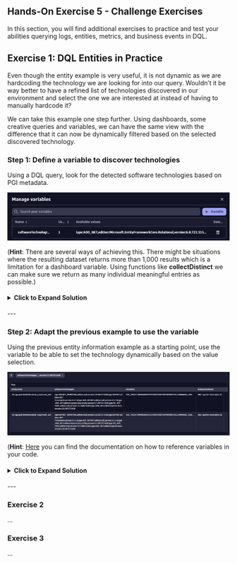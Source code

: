 ## Hands-On Exercise 5 - Challenge Exercises

In this section, you will find additional exercises to practice and test your abilities querying logs, entities, metrics, and business events in DQL.

## Exercise 1: DQL Entities in Practice

Even though the entity example is very useful, it is not dynamic as we are hardcoding the technology we are looking for into our query. Wouldn’t it be way better to have a refined list of technologies discovered in our environment and select the one we are interested at instead of having to manually hardcode it? 

We can take this example one step further. Using dashboards, some creative queries and variables, we can have the same view with the difference that it can now be dynamically filtered based on the selected discovered technology.

### Step 1: Define a variable to discover technologies
Using a DQL query, look for the detected software technologies based on PGI metadata.

![DQL Variable](../../assets/images/dqlVariable.png)

(**Hint**: There are several ways of achieving this. There might be situations where the resulting dataset returns more than 1,000 results which is a limitation for a dashboard variable. Using functions like **collectDistinct** we can make sure we return as many individual meaningful entries as possible.)

<H4><details>
<summary>Click to Expand Solution</summary>
<br>

```
fetch dt.entity.process_group_instance
| expand softwareTechnologies
| filter isNotNull(softwareTechnologies)
| summarize temp = collectDistinct(softwareTechnologies)
| expand techVersion = temp
| sort techVersion asc
| fieldsRemove temp
```
</details></H4>
---

### Step 2: Adapt the previous example to use the variable 
Using the previous entity information example as a starting point, use the variable to be able to set the technology dynamically based on the value selection.

![Dashboard](../../assets/images/dynamicDashboard.png)

(**Hint**: [Here](https://www.dynatrace.com/support/help/observe-and-explore/dashboards-new/components/dashboard-component-data#add-data) you can find the documentation on how to reference variables in your code.

<H4><details>
<summary>Click to Expand Solution</summary>
<br>

```
fetch dt.entity.process_group_instance
| filter contains(toString(softwareTechnologies), $softwareTechnologies)
| fields entity.name, softwareTechnologies, belongs_to, metadata
| fieldsAdd belongs_string = toString(belongs_to)
| fieldsAdd host = substring(belongs_string, from:indexOf(belongs_string, ":")+2, to:lastIndexOf(belongs_string, "\""))
| lookup [fetch dt.entity.host 
| fields hostName=entity.name, hostId=id ], sourceField:host, lookupField:hostId
| fieldsRemove belongs_to, lookup.hostId, host, belongs_string
| sort entity.name asc
| sort lookup.hostName
```
</details></H4>
---

### Exercise 2

...

### Exercise 3

...
